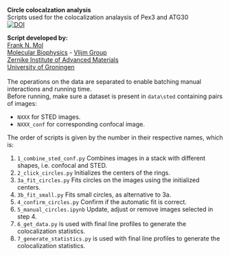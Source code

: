 <b>Circle colocalzation analysis</b><br>
 Scripts used for the colocalization analaysis of Pex3 and ATG30 <br>
[![DOI](https://zenodo.org/badge/DOI/10.5281/zenodo.11047200.svg)](https://doi.org/10.5281/zenodo.11047200)


<b>Script developed by:</b><br>
<a href="https://www.rug.nl/staff/frank.mol/">Frank N. Mol</a><br>
<a href="https://www.rug.nl/research/zernike/molecular-biophysics/">Molecular Biophysics</a> - 
<a href="https://www.rug.nl/research/zernike/molecular-biophysics/vlijm-group/">Vlijm Group</a><br>
<a href="https://www.rug.nl/research/zernike/">Zernike Institute of Advanced Materials</a><br>
<a href="https://www.rug.nl/">University of Groningen</a><br><br>
The operations on the data are separated to enable batching manual interactions and running time.<br>
Before running, make sure a dataset is present in `data\sted` containing pairs of images:
- `NXXX` for STED images.
- `NXXX_conf` for corresponding confocal image.

The order of scripts is given by the number in their respective names, which is:
1. `1_combine_sted_conf.py` Combines images in a stack with different shapes, i.e. confocal and STED.<br>
2. `2_click_circles.py` Initializes the centers of the rings.<br>
3. `3a_fit_circles.py` Fits circles on the images using the initialized centers. <br>
3. `3b_fit_small.py` Fits small circles, as alternative to 3a.<br>
4. `4_confirm_circles.py` Confirm if the automatic fit is correct.<br>
5. `5_manual_circles.ipynb` Update, adjust or remove images selected in step 4.
6. `6_get_data.py` is used with final line profiles to generate the colocalization statistics.<br>
7. `7_generate_statistics.py` is used with final line profiles to generate the colocalization statistics.<br>
